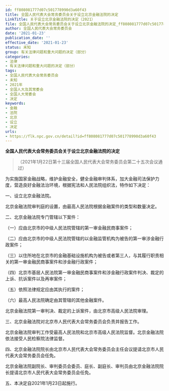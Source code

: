 ```yaml
---
id: ff808081777d07c501778990d3a60f43
title: 全国人民代表大会常务委员会关于设立北京金融法院的决定
LinkTitle: 关于设立北京金融法院的决定（2021）
file: 全国人民代表大会常务委员会关于设立北京金融法院的决定_ff808081777d07c501778990d3a60f43.docx
author: 全国人民代表大会常务委员会
date: '2021-01-23'
publication_date: ''
effective_date: '2021-01-23'
status: 未知
group: 有关法律问题和重大问题的决定（部分）
categories:
- 法律
- 有关法律问题和重大问题的决定（部分）
tags:
- 全国人民代表大会常务委员会
- 未知
- 2021年
- 全国人大及其常委会
- 全国人大常委会
- 决定
keywords:
- 金融
- 法院
- 北京
- 设立
- 决定
urls:
- https://flk.npc.gov.cn/detail?id=ff808081777d07c501778990d3a60f43
---
```


**全国人民代表大会常务委员会关于设立北京金融法院的决定**

> （2021年1月22日第十三届全国人民代表大会常务委员会第二十五次会议通过）

为实施国家金融战略，维护金融安全，健全金融审判体系，加大金融司法保护力度，营造良好金融法治环境，根据宪法和人民法院组织法，特作如下决定：

一、设立北京金融法院。

北京金融法院审判庭的设置，由最高人民法院根据金融案件的类型和数量决定。

二、北京金融法院专门管辖以下案件：

（一）应由北京市的中级人民法院管辖的第一审金融民商事案件；

（二）应由北京市的中级人民法院管辖的以金融监管机构为被告的第一审涉金融行政案件；

（三）以住所地在北京市的金融基础设施机构为被告或者第三人，与其履行职责相关的第一审金融民商事案件和涉金融行政案件；

（四）北京市基层人民法院第一审金融民商事案件和涉金融行政案件判决、裁定的上诉、抗诉案件以及再审案件；

（五）依照法律规定应由其执行的案件；

（六）最高人民法院确定由其管辖的其他金融案件。

北京金融法院第一审判决、裁定的上诉案件，由北京市高级人民法院审理。

三、北京金融法院对北京市人民代表大会常务委员会负责并报告工作。

北京金融法院审判工作受最高人民法院和北京市高级人民法院监督。北京金融法院依法接受人民检察院法律监督。

四、北京金融法院院长由北京市人民代表大会常务委员会主任会议提请北京市人民代表大会常务委员会任免。

北京金融法院副院长、审判委员会委员、庭长、副庭长、审判员由北京金融法院院长提请北京市人民代表大会常务委员会任免。

五、本决定自2021年1月23日起施行。
